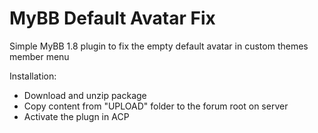 # MyBB Default Avatar Fix
Simple MyBB 1.8 plugin to fix the empty default avatar in custom themes member menu

Installation:
* Download and unzip package
* Copy content from "UPLOAD" folder to the forum root on server
* Activate the plugn in ACP
